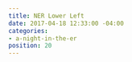 ```yaml
---
title: NER Lower Left
date: 2017-04-18 12:33:00 -04:00
categories:
- a-night-in-the-er
position: 20
---
```



